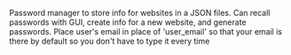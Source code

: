 Password manager to store info for websites in a JSON files. Can recall passwords with GUI, create info for a new website, and generate passwords. Place user's email in place of 'user_email' so that your email is there by default so you don't have to type it every time

